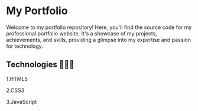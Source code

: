 # My Portfolio
Welcome to my portfolio repository! Here, you'll find the source code for my professional portfolio website. It's a showcase of my projects, achievements, and skills, providing a glimpse into my expertise and passion for technology.
## Technologies 👩🏻‍💻

1.HTML5

2.CSS3

3.JavaScript
